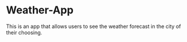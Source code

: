 # Weather-App
This is an app that allows users to see the weather forecast in the city of their choosing.
